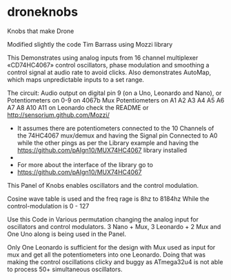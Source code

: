 # droneknobs
Knobs that make Drone


Modified slightly the code Tim Barrass using Mozzi library

 This Demonstrates using analog inputs from 16 channel multiplexer «CD74HC4067» control oscillators, phase modulation
 and smoothing a control signal at audio rate to avoid clicks.
 Also demonstrates AutoMap, which maps unpredictable inputs to a set range.
 
  The circuit:
     Audio output on digital pin 9 (on a Uno, Leonardo and Nano), or 
     Potentiometers on 0-9 on 4067b Mux
     Potentiometers on A1 A2 A3 A4 A5 A6 A7 A8 A10 A11 on Leonardo
     check the README or http://sensorium.github.com/Mozzi/
     
 * It assumes there are potentiometers connected to the 10 Channels of the 74HC4067 mux/demux and having the Signal pin Connected to A0  while the other pings as per the Library example and having the https://github.com/pAIgn10/MUX74HC4067 library installed
 * 
 * For more about the interface of the library go to
 * https://github.com/pAIgn10/MUX74HC4067

This Panel of Knobs enables oscillators and the control modulation. 

Cosine wave table is used and the freq rage is 8hz to 8184hz
While the control-modulation is 0 - 127


Use this Code in Various permutation changing the analog input for oscillators and control modulators.
3 Nano + Mux, 3 Leonardo + 2 Mux and One Uno along is being used in the Panel.

Only One Leonardo is sufficient for the design with Mux used as input for mux and get all the potentiometers into one Leonardo. Doing that was making the control oscillations clicky and buggy as ATmega32u4 is not able to process 50+ simultaneous oscillators.
